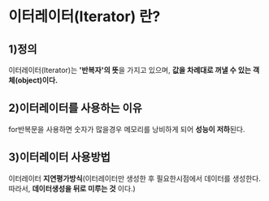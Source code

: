 # 이터레이터(Iterator) 란?  

## 1)정의
   이터레이터(Iterator)는 **'반복자'의 뜻**을 가지고 있으며, __값을 차례대로 꺼낼 수 있는 객체(object)이다.__ </br>  
  
## 2)이터레이터를 사용하는 이유
   for반복문을 사용하면 숫자가 많을경우 메모리를 낭비하게 되어 **성능이 저하**된다.</br>  
## 3)이터레이터 사용방법
   이터레이터 **지연평가방식**(이터레이터만 생성한 후 필요한시점에서 데이터를 생성한다. 따라서, __데이터생성을 뒤로 미루는 것__ 이다.)</br>  
